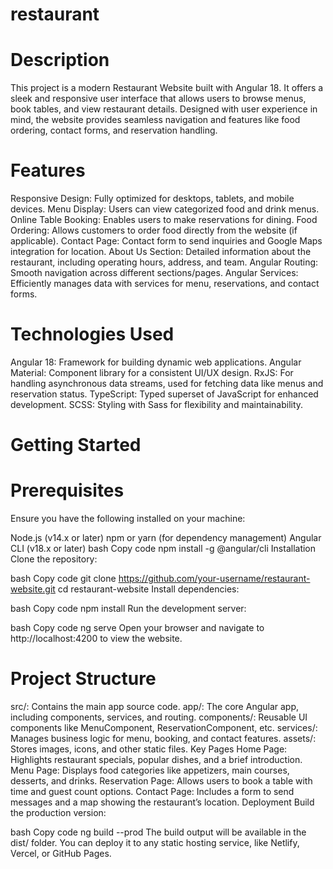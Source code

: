 # restaurant
# Description
This project is a modern Restaurant Website built with Angular 18. It offers a sleek and responsive user interface that allows users to browse menus, book tables, and view restaurant details. Designed with user experience in mind, the website provides seamless navigation and features like food ordering, contact forms, and reservation handling.

# Features
Responsive Design: Fully optimized for desktops, tablets, and mobile devices.
Menu Display: Users can view categorized food and drink menus.
Online Table Booking: Enables users to make reservations for dining.
Food Ordering: Allows customers to order food directly from the website (if applicable).
Contact Page: Contact form to send inquiries and Google Maps integration for location.
About Us Section: Detailed information about the restaurant, including operating hours, address, and team.
Angular Routing: Smooth navigation across different sections/pages.
Angular Services: Efficiently manages data with services for menu, reservations, and contact forms.

# Technologies Used
Angular 18: Framework for building dynamic web applications.
Angular Material: Component library for a consistent UI/UX design.
RxJS: For handling asynchronous data streams, used for fetching data like menus and reservation status.
TypeScript: Typed superset of JavaScript for enhanced development.
SCSS: Styling with Sass for flexibility and maintainability.

# Getting Started
# Prerequisites
Ensure you have the following installed on your machine:

Node.js (v14.x or later)
npm or yarn (for dependency management)
Angular CLI (v18.x or later)
bash
Copy code
npm install -g @angular/cli
Installation
Clone the repository:

bash
Copy code
git clone https://github.com/your-username/restaurant-website.git
cd restaurant-website
Install dependencies:

bash
Copy code
npm install
Run the development server:

bash
Copy code
ng serve
Open your browser and navigate to http://localhost:4200 to view the website.

# Project Structure
src/: Contains the main app source code.
app/: The core Angular app, including components, services, and routing.
components/: Reusable UI components like MenuComponent, ReservationComponent, etc.
services/: Manages business logic for menu, booking, and contact features.
assets/: Stores images, icons, and other static files.
Key Pages
Home Page: Highlights restaurant specials, popular dishes, and a brief introduction.
Menu Page: Displays food categories like appetizers, main courses, desserts, and drinks.
Reservation Page: Allows users to book a table with time and guest count options.
Contact Page: Includes a form to send messages and a map showing the restaurant’s location.
Deployment
Build the production version:

bash
Copy code
ng build --prod
The build output will be available in the dist/ folder. You can deploy it to any static hosting service, like Netlify, Vercel, or GitHub Pages.
